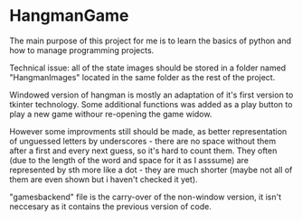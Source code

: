 # HangmanGame
The main purpose of this project for me is to learn the basics of python and how to manage programming projects.

Technical issue: all of the state images should be stored in a folder named "HangmanImages" located in the same folder 
as the rest of the project.

Windowed version of hangman is mostly an adaptation of it's first version to tkinter technology. 
Some additional functions was added as a play button to play a new game withour re-opening the game widow.

However some improvments still should be made, as better representation of unguessed letters by underscores - 
there are no space without them after a first and every next guess, so it's hard to count them. 
They often (due to the length of the word and space for it as I asssume) are represented by sth more like a dot - they are much shorter 
(maybe not all of them are even shown but i haven't checked it yet).

"gamesbackend" file is the carry-over of the non-window version, it isn't neccesary as it contains the previous version of code.
